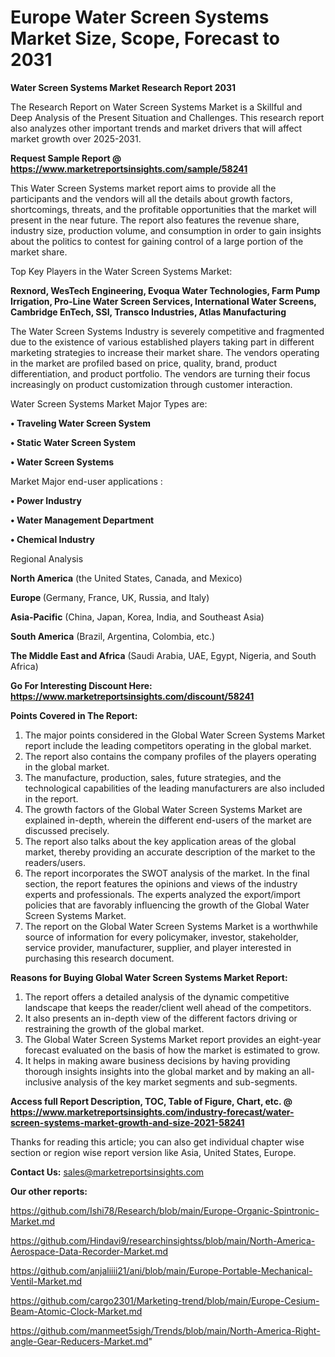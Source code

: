 # Europe Water Screen Systems Market Size, Scope, Forecast to 2031

<strong>Water Screen Systems Market Research Report 2031</strong>

The Research Report on Water Screen Systems Market is a Skillful and Deep Analysis of the Present Situation and Challenges. This research report also analyzes other important trends and market drivers that will affect market growth over 2025-2031.

<strong>Request Sample Report @ <a href=https://www.marketreportsinsights.com/sample/58241>https://www.marketreportsinsights.com/sample/58241</a></strong>

This Water Screen Systems market report aims to provide all the participants and the vendors will all the details about growth factors, shortcomings, threats, and the profitable opportunities that the market will present in the near future. The report also features the revenue share, industry size, production volume, and consumption in order to gain insights about the politics to contest for gaining control of a large portion of the market share.

Top Key Players in the Water Screen Systems Market:

<strong>Rexnord, WesTech Engineering, Evoqua Water Technologies, Farm Pump Irrigation, Pro-Line Water Screen Services, International Water Screens, Cambridge EnTech, SSI, Transco Industries, Atlas Manufacturing</strong>

The Water Screen Systems Industry is severely competitive and fragmented due to the existence of various established players taking part in different marketing strategies to increase their market share. The vendors operating in the market are profiled based on price, quality, brand, product differentiation, and product portfolio. The vendors are turning their focus increasingly on product customization through customer interaction.

Water Screen Systems Market Major Types are:

<strong>• Traveling Water Screen System

• Static Water Screen System

• Water Screen Systems</strong>

Market Major end-user applications :

<strong>• Power Industry

• Water Management Department

• Chemical Industry</strong>

Regional Analysis

</u><strong><b>North America</b></strong> (the United States, Canada, and Mexico)

<strong><b>Europe </b></strong>(Germany, France, UK, Russia, and Italy)

<strong><b>Asia-Pacific</b></strong> (China, Japan, Korea, India, and Southeast Asia)

<strong><b>South America</b></strong> (Brazil, Argentina, Colombia, etc.)

<strong><b>The Middle East and Africa</b></strong> (Saudi Arabia, UAE, Egypt, Nigeria, and South Africa)

<strong>Go For Interesting Discount Here: <a href=https://www.marketreportsinsights.com/discount/58241>https://www.marketreportsinsights.com/discount/58241</a></strong>

<strong>Points Covered in The Report:</strong>
<ol>
  <li>The major points considered in the Global Water Screen Systems Market report include the leading competitors operating in the global market.</li>
  <li>The report also contains the company profiles of the players operating in the global market.</li>
  <li>The manufacture, production, sales, future strategies, and the technological capabilities of the leading manufacturers are also included in the report.</li>
  <li>The growth factors of the Global Water Screen Systems Market are explained in-depth, wherein the different end-users of the market are discussed precisely.</li>
  <li>The report also talks about the key application areas of the global market, thereby providing an accurate description of the market to the readers/users.</li>
  <li>The report incorporates the SWOT analysis of the market. In the final section, the report features the opinions and views of the industry experts and professionals. The experts analyzed the export/import policies that are favorably influencing the growth of the Global Water Screen Systems Market.</li>
  <li>The report on the Global Water Screen Systems Market is a worthwhile source of information for every policymaker, investor, stakeholder, service provider, manufacturer, supplier, and player interested in purchasing this research document.</li>
</ol>
<strong>Reasons for Buying Global Water Screen Systems Market Report:</strong>

<ol>
  <li>The report offers a detailed analysis of the dynamic competitive landscape that keeps the reader/client well ahead of the competitors.</li>
  <li>It also presents an in-depth view of the different factors driving or restraining the growth of the global market.</li>
  <li>The Global Water Screen Systems Market report provides an eight-year forecast evaluated on the basis of how the market is estimated to grow.</li>
  <li>It helps in making aware business decisions by having providing thorough insights insights into the global market and by making an all-inclusive analysis of the key market segments and sub-segments.</li>
</ol>
<strong>Access full Report Description, TOC, Table of Figure, Chart, etc. @ <a href=https://www.marketreportsinsights.com/industry-forecast/water-screen-systems-market-growth-and-size-2021-58241>https://www.marketreportsinsights.com/industry-forecast/water-screen-systems-market-growth-and-size-2021-58241</a></strong>


Thanks for reading this article; you can also get individual chapter wise section or region wise report version like Asia, United States, Europe.

<strong>Contact Us:</strong>
sales@marketreportsinsights.com

<strong>Our other reports:</strong>

<a href=https://github.com/Ishi78/Research/blob/main/Europe-Organic-Spintronic-Market.md>https://github.com/Ishi78/Research/blob/main/Europe-Organic-Spintronic-Market.md</a>

<a href=https://github.com/Hindavi9/researchinsightss/blob/main/North-America-Aerospace-Data-Recorder-Market.md>https://github.com/Hindavi9/researchinsightss/blob/main/North-America-Aerospace-Data-Recorder-Market.md</a>

<a href=https://github.com/anjaliiii21/ani/blob/main/Europe-Portable-Mechanical-Ventil-Market.md>https://github.com/anjaliiii21/ani/blob/main/Europe-Portable-Mechanical-Ventil-Market.md</a>

<a href=https://github.com/cargo2301/Marketing-trend/blob/main/Europe-Cesium-Beam-Atomic-Clock-Market.md>https://github.com/cargo2301/Marketing-trend/blob/main/Europe-Cesium-Beam-Atomic-Clock-Market.md</a>

<a href=https://github.com/manmeet5sigh/Trends/blob/main/North-America-Right-angle-Gear-Reducers-Market.md>https://github.com/manmeet5sigh/Trends/blob/main/North-America-Right-angle-Gear-Reducers-Market.md</a>"
